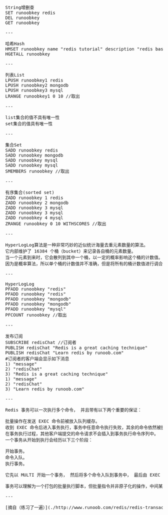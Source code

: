 <pre>

String增删查
SET runoobkey redis
DEL runoobkey
GET runoobkey

---

哈希Hash
HMSET runoobkey name "redis tutorial" description "redis basic commands for caching" likes 20 visitors 23000
HGETALL runoobkey

---

列表List
LPUSH runoobkey1 redis
LPUSH runoobkey2 mongodb
LPUSH runoobkey3 mysql
LRANGE runoobkey1 0 10 //取出

---

list集合的值不具有唯一性
set集合的值具有唯一性

---

集合Set
SADD runoobkey redis
SADD runoobkey mongodb
SADD runoobkey mysql
SADD runoobkey mysql
SMEMBERS runoobkey //取出

---

有序集合(sorted set)
ZADD runoobkey 1 redis
ZADD runoobkey 2 mongodb
ZADD runoobkey 3 mysql
ZADD runoobkey 3 mysql
ZADD runoobkey 4 mysql
ZRANGE runoobkey 0 10 WITHSCORES //取出

---

HyperLogLog算法是一种非常巧妙的近似统计海量去重元素数量的算法。
它内部维护了 16384 个桶（bucket）来记录各自桶的元素数量。
当一个元素到来时，它会散列到其中一个桶，以一定的概率影响这个桶的计数值。
因为是概率算法，所以单个桶的计数值并不准确，但是将所有的桶计数值进行调合均值累加起来，结果就会非常接近真实的计数值。

---

HyperLogLog
PFADD runoobkey "redis"
PFADD runoobkey "redis"
PFADD runoobkey "mongodb"
PFADD runoobkey "mongodb"
PFADD runoobkey "mysql"
PFCOUNT runoobkey //取出

---

发布订阅
SUBSCRIBE redisChat //订阅者
PUBLISH redisChat "Redis is a great caching technique"
PUBLISH redisChat "Learn redis by runoob.com"
#订阅者的客户端会显示如下消息
1) "message"
2) "redisChat"
3) "Redis is a great caching technique"
1) "message"
2) "redisChat"
3) "Learn redis by runoob.com"

---

Redis 事务可以一次执行多个命令， 并且带有以下两个重要的保证：

批量操作在发送 EXEC 命令前被放入队列缓存。
收到 EXEC 命令后进入事务执行，事务中任意命令执行失败，其余的命令依然被执行。
在事务执行过程，其他客户端提交的命令请求不会插入到事务执行命令序列中。
一个事务从开始到执行会经历以下三个阶段：

开始事务。
命令入队。
执行事务。

它先以 MULTI 开始一个事务， 然后将多个命令入队到事务中， 最后由 EXEC 命令触发事务， 一并执行事务中的所有命令：

事务可以理解为一个打包的批量执行脚本，但批量指令并非原子化的操作，中间某条指令的失败不会导致前面已做指令的回滚，也不会造成后续的指令不做。

---

[摘自（练习了一遍）](./http://www.runoob.com/redis/redis-transactions.html)


